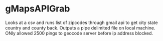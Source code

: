 # gMapsAPIGrab

Looks at a csv and runs list of zipcodes through gmail api to get city state country and county back. Outputs a pipe delimited file on local machine. ONly allowed 2500 pings to geocode server before ip address blocked.
